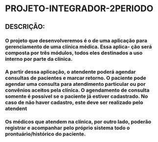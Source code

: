 # PROJETO-INTEGRADOR-2PERIODO
## DESCRIÇÃO:
### O projeto que desenvolveremos é o de uma aplicação para gerenciamento de uma clínica médica. Essa aplica- ção será composta por três módulos, todos eles destinados a uso interno por parte da clínica.
### A partir dessa aplicação, o atendente poderá agendar consultas de pacientes e marcar retorno. O paciente pode agendar uma consulta para atendimento particular ou por convênios aceitos pela clínica. O agendamento de consulta somente é possível se o paciente já estiver cadastrado. No caso de não haver cadastro, este deve ser realizado pelo atendent
### Os médicos que atendem na clínica, por outro lado, poderão registrar e acompanhar pelo próprio sistema todo o prontuário/histórico do paciente.

